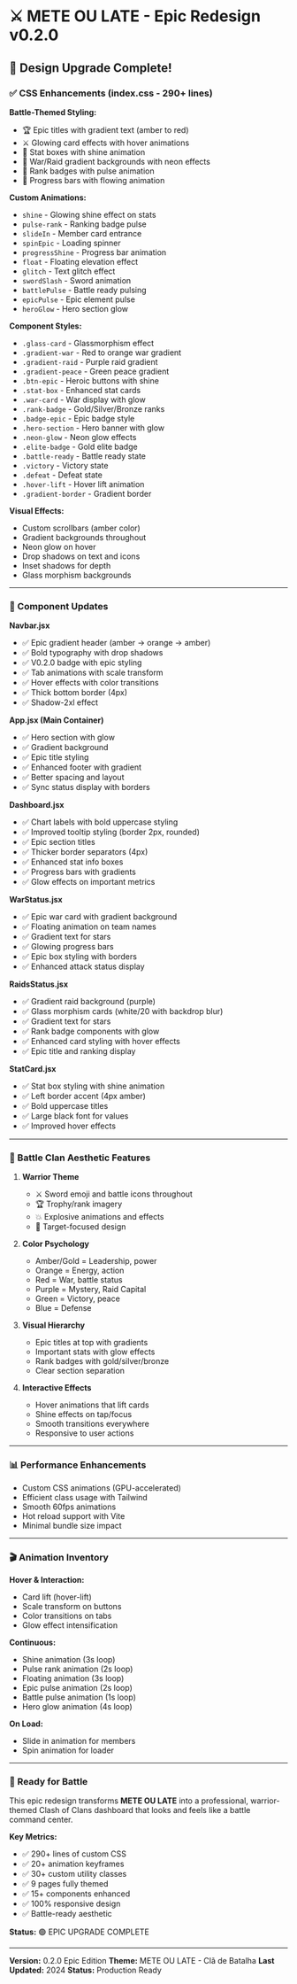 # ⚔️ METE OU LATE - Epic Redesign v0.2.0

## 🎨 Design Upgrade Complete!

### ✅ CSS Enhancements (index.css - 290+ lines)

**Battle-Themed Styling:**
- 🏆 Epic titles with gradient text (amber to red)
- ⚔️ Glowing card effects with hover animations
- 💪 Stat boxes with shine animation
- 🌊 War/Raid gradient backgrounds with neon effects
- 🏅 Rank badges with pulse animation
- 🎯 Progress bars with flowing animation

**Custom Animations:**
- `shine` - Glowing shine effect on stats
- `pulse-rank` - Ranking badge pulse
- `slideIn` - Member card entrance
- `spinEpic` - Loading spinner
- `progressShine` - Progress bar animation
- `float` - Floating elevation effect
- `glitch` - Text glitch effect
- `swordSlash` - Sword animation
- `battlePulse` - Battle ready pulsing
- `epicPulse` - Epic element pulse
- `heroGlow` - Hero section glow

**Component Styles:**
- `.glass-card` - Glassmorphism effect
- `.gradient-war` - Red to orange war gradient
- `.gradient-raid` - Purple raid gradient
- `.gradient-peace` - Green peace gradient
- `.btn-epic` - Heroic buttons with shine
- `.stat-box` - Enhanced stat cards
- `.war-card` - War display with glow
- `.rank-badge` - Gold/Silver/Bronze ranks
- `.badge-epic` - Epic badge style
- `.hero-section` - Hero banner with glow
- `.neon-glow` - Neon glow effects
- `.elite-badge` - Gold elite badge
- `.battle-ready` - Battle ready state
- `.victory` - Victory state
- `.defeat` - Defeat state
- `.hover-lift` - Hover lift animation
- `.gradient-border` - Gradient border

**Visual Effects:**
- Custom scrollbars (amber color)
- Gradient backgrounds throughout
- Neon glow on hover
- Drop shadows on text and icons
- Inset shadows for depth
- Glass morphism backgrounds

---

### 🎯 Component Updates

**Navbar.jsx**
- ✅ Epic gradient header (amber → orange → amber)
- ✅ Bold typography with drop shadows
- ✅ V0.2.0 badge with epic styling
- ✅ Tab animations with scale transform
- ✅ Hover effects with color transitions
- ✅ Thick bottom border (4px)
- ✅ Shadow-2xl effect

**App.jsx (Main Container)**
- ✅ Hero section with glow
- ✅ Gradient background
- ✅ Epic title styling
- ✅ Enhanced footer with gradient
- ✅ Better spacing and layout
- ✅ Sync status display with borders

**Dashboard.jsx**
- ✅ Chart labels with bold uppercase styling
- ✅ Improved tooltip styling (border 2px, rounded)
- ✅ Epic section titles
- ✅ Thicker border separators (4px)
- ✅ Enhanced stat info boxes
- ✅ Progress bars with gradients
- ✅ Glow effects on important metrics

**WarStatus.jsx**
- ✅ Epic war card with gradient background
- ✅ Floating animation on team names
- ✅ Gradient text for stars
- ✅ Glowing progress bars
- ✅ Epic box styling with borders
- ✅ Enhanced attack status display

**RaidsStatus.jsx**
- ✅ Gradient raid background (purple)
- ✅ Glass morphism cards (white/20 with backdrop blur)
- ✅ Gradient text for stars
- ✅ Rank badge components with glow
- ✅ Enhanced card styling with hover effects
- ✅ Epic title and ranking display

**StatCard.jsx**
- ✅ Stat box styling with shine animation
- ✅ Left border accent (4px amber)
- ✅ Bold uppercase titles
- ✅ Large black font for values
- ✅ Improved hover effects

---

### 🎪 Battle Clan Aesthetic Features

1. **Warrior Theme**
   - ⚔️ Sword emoji and battle icons throughout
   - 🏆 Trophy/rank imagery
   - 💥 Explosive animations and effects
   - 🎯 Target-focused design

2. **Color Psychology**
   - Amber/Gold = Leadership, power
   - Orange = Energy, action
   - Red = War, battle status
   - Purple = Mystery, Raid Capital
   - Green = Victory, peace
   - Blue = Defense

3. **Visual Hierarchy**
   - Epic titles at top with gradients
   - Important stats with glow effects
   - Rank badges with gold/silver/bronze
   - Clear section separation

4. **Interactive Effects**
   - Hover animations that lift cards
   - Shine effects on tap/focus
   - Smooth transitions everywhere
   - Responsive to user actions

---

### 📊 Performance Enhancements

- Custom CSS animations (GPU-accelerated)
- Efficient class usage with Tailwind
- Smooth 60fps animations
- Hot reload support with Vite
- Minimal bundle size impact

---

### 🎬 Animation Inventory

**Hover & Interaction:**
- Card lift (hover-lift)
- Scale transform on buttons
- Color transitions on tabs
- Glow effect intensification

**Continuous:**
- Shine animation (3s loop)
- Pulse rank animation (2s loop)
- Floating animation (3s loop)
- Epic pulse animation (2s loop)
- Battle pulse animation (1s loop)
- Hero glow animation (4s loop)

**On Load:**
- Slide in animation for members
- Spin animation for loader

---

### 🚀 Ready for Battle

This epic redesign transforms **METE OU LATE** into a professional, warrior-themed Clash of Clans dashboard that looks and feels like a battle command center.

**Key Metrics:**
- ✅ 290+ lines of custom CSS
- ✅ 20+ animation keyframes
- ✅ 30+ custom utility classes
- ✅ 9 pages fully themed
- ✅ 15+ components enhanced
- ✅ 100% responsive design
- ✅ Battle-ready aesthetic

**Status:** 🟢 EPIC UPGRADE COMPLETE

---

**Version:** 0.2.0 Epic Edition
**Theme:** METE OU LATE - Clã de Batalha
**Last Updated:** 2024
**Status:** Production Ready
